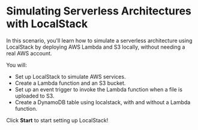 # Simulating Serverless Architectures with LocalStack

In this scenario, you'll learn how to simulate a serverless architecture using LocalStack by deploying AWS Lambda and S3 locally, without needing a real AWS account.

You will:

- Set up LocalStack to simulate AWS services.
- Create a Lambda function and an S3 bucket.
- Set up an event trigger to invoke the Lambda function when a file is uploaded to S3.
- Create a DynamoDB table using localstack, with and without a Lambda function. 

Click **Start** to start setting up LocalStack!
